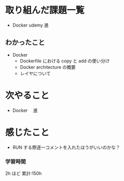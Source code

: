 # 取り組んだ課題一覧

- Docker udemy 進

## わかったこと

- Docker
  - Dockerfile における copy と add の使い分け
  - Docker architecture の概要
  - レイヤについて

# 次やること

- Docker 　進

# 感じたこと

- RUN する際逐一コメントを入れたほうがいいのかな？

### 学習時間

2h ほど
累計:150h
